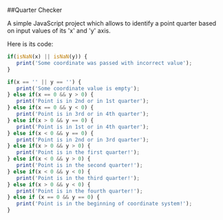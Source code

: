 ##Quarter Checker

<span>A simple JavaScript project which allows to identify a point
quarter based on input values of its 'x' and 'y' axis.</span>

Here is its code:

```javascript
if(isNaN(x) || isNaN(y)) {
   print('Some coordinate was passed with incorrect value');
}

if(x == '' || y == '') {
   print('Some coordinate value is empty');
} else if(x == 0 && y > 0) {
   print('Point is in 2nd or in 1st quarter');
} else if(x == 0 && y < 0) {
   print('Point is in 3rd or in 4th quarter');
} else if(x > 0 && y == 0) {
   print('Point is in 1st or in 4th quarter');
} else if(x < 0 && y == 0) {
   print('Point is in 2nd or in 3rd quarter');
} else if(x > 0 && y > 0) {
   print('Point is in the first quarter!');
} else if(x < 0 && y > 0) {
   print('Point is in the second quarter!');
} else if(x < 0 && y < 0) {
   print('Point is in the third quarter!');
} else if(x > 0 && y < 0) {
   print('Point is in the fourth quarter!');
} else if (x == 0 && y == 0) {
   print('Point is in the beginning of coordinate system!');
}
```